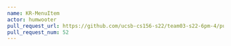 ```yaml
---
name: KR-MenuItem
actor: humwooter
pull_request_url: https://github.com/ucsb-cs156-s22/team03-s22-6pm-4/pull/52
pull_request_num: 52
---
```

